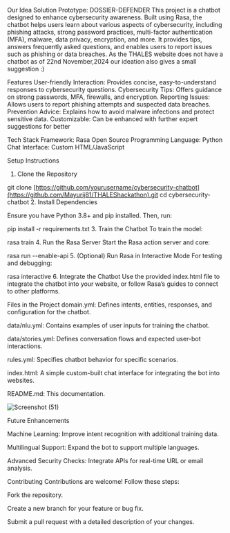 Our Idea Solution Prototype:
DOSSIER-DEFENDER
This project is a chatbot designed to enhance cybersecurity awareness. Built using Rasa, the chatbot helps users learn about various aspects of cybersecurity, including phishing attacks, strong password practices, multi-factor authentication (MFA), malware, data privacy, encryption, and more. It provides tips, answers frequently asked questions, and enables users to report issues such as phishing or data breaches.
As the THALES website does not have a chatbot as of 22nd November,2024 our ideation also gives a small suggestion :)


Features
User-friendly Interaction: Provides concise, easy-to-understand responses to cybersecurity questions.
Cybersecurity Tips: Offers guidance on strong passwords, MFA, firewalls, and encryption.
Reporting Issues: Allows users to report phishing attempts and suspected data breaches.
Prevention Advice: Explains how to avoid malware infections and protect sensitive data.
Customizable: Can be enhanced with further expert suggestions for better 

Tech Stack
Framework: Rasa Open Source
Programming Language: Python
Chat Interface: Custom HTML/JavaScript


Setup Instructions
1. Clone the Repository


git clone [https://github.com/yourusername/cybersecurity-chatbot](https://github.com/Mayurij81/THALEShackathon).git
cd cybersecurity-chatbot
2. Install Dependencies

Ensure you have Python 3.8+ and pip installed. Then, run:


pip install -r requirements.txt
3. Train the Chatbot
To train the model:

rasa train
4. Run the Rasa Server
Start the Rasa action server and core:


rasa run --enable-api
5. (Optional) Run Rasa in Interactive Mode
For testing and debugging:


rasa interactive
6. Integrate the Chatbot
Use the provided index.html file to integrate the chatbot into your website, or follow Rasa’s guides to connect to other platforms.

Files in the Project
domain.yml: Defines intents, entities, responses, and configuration for the chatbot.

data/nlu.yml: Contains examples of user inputs for training the chatbot.

data/stories.yml: Defines conversation flows and expected user-bot interactions.

rules.yml: Specifies chatbot behavior for specific scenarios.

index.html: A simple custom-built chat interface for integrating the bot into websites.

README.md: This documentation.



![Screenshot (51)](https://github.com/user-attachments/assets/6fd155ab-281f-4f03-8f29-635e295ed6d7)



Future Enhancements

Machine Learning: Improve intent recognition with additional training data.

Multilingual Support: Expand the bot to support multiple languages.

Advanced Security Checks: Integrate APIs for real-time URL or email analysis.



Contributing
Contributions are welcome! Follow these steps:


Fork the repository.

Create a new branch for your feature or bug fix.

Submit a pull request with a detailed description of your changes.
